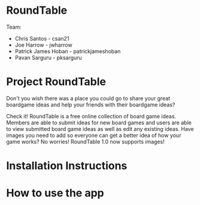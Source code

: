 # RoundTable

Team:

* Chris Santos - csan21
* Joe Harrow - jwharrow
* Patrick James Hoban - patrickjameshoban
* Pavan Sarguru - pksarguru


# Project RoundTable

Don't you wish there was a place you could go to share your great boardgame ideas and help your friends with their boardgame ideas?

Check it! RoundTable is a free online collection of board game ideas. Members are able to submit ideas for new board games and users are able to view submitted board game ideas as well as edit any existing ideas. Have images you need to add so everyone can get a better idea of how your game works? No worries! RoundTable 1.0 now supports images!

# Installation Instructions

# How to use the app
